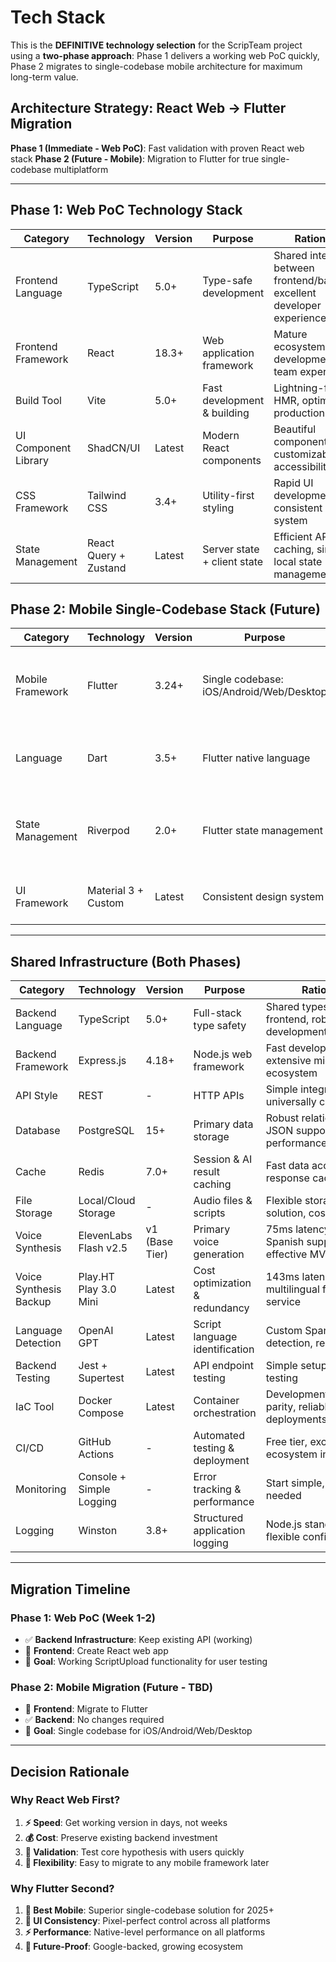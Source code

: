 # Tech Stack

This is the **DEFINITIVE technology selection** for the ScripTeam project using a **two-phase approach**: Phase 1 delivers a working web PoC quickly, Phase 2 migrates to single-codebase mobile architecture for maximum long-term value.

## Architecture Strategy: React Web → Flutter Migration

**Phase 1 (Immediate - Web PoC)**: Fast validation with proven React web stack
**Phase 2 (Future - Mobile)**: Migration to Flutter for true single-codebase multiplatform

---

## Phase 1: Web PoC Technology Stack

| Category | Technology | Version | Purpose | Rationale |
|----------|------------|---------|---------|-----------|
| Frontend Language | TypeScript | 5.0+ | Type-safe development | Shared interfaces between frontend/backend, excellent developer experience |
| Frontend Framework | React | 18.3+ | Web application framework | Mature ecosystem, fast development, team expertise |
| Build Tool | Vite | 5.0+ | Fast development & building | Lightning-fast HMR, optimized production builds |
| UI Component Library | ShadCN/UI | Latest | Modern React components | Beautiful components, customizable, accessibility-first |
| CSS Framework | Tailwind CSS | 3.4+ | Utility-first styling | Rapid UI development, consistent design system |
| State Management | React Query + Zustand | Latest | Server state + client state | Efficient API caching, simple local state management |

## Phase 2: Mobile Single-Codebase Stack (Future)

| Category | Technology | Version | Purpose | Rationale |
|----------|------------|---------|---------|-----------|
| Mobile Framework | Flutter | 3.24+ | Single codebase: iOS/Android/Web/Desktop | Best-in-class cross-platform, native performance, consistent UI |
| Language | Dart | 3.5+ | Flutter native language | Optimized for Flutter, excellent performance, null safety |
| State Management | Riverpod | 2.0+ | Flutter state management | Provider evolution, better testing, compile-time safety |
| UI Framework | Material 3 + Custom | Latest | Consistent design system | Native look-and-feel, customizable components |
---

## Shared Infrastructure (Both Phases)

| Category | Technology | Version | Purpose | Rationale |
|----------|------------|---------|---------|-----------|
| Backend Language | TypeScript | 5.0+ | Full-stack type safety | Shared types with frontend, robust API development |
| Backend Framework | Express.js | 4.18+ | Node.js web framework | Fast development, extensive middleware ecosystem |
| API Style | REST | - | HTTP APIs | Simple integration, universally compatible |
| Database | PostgreSQL | 15+ | Primary data storage | Robust relational data, JSON support, excellent performance |
| Cache | Redis | 7.0+ | Session & AI result caching | Fast data access, AI response caching |
| File Storage | Local/Cloud Storage | - | Audio files & scripts | Flexible storage solution, cost-effective |
| Voice Synthesis | ElevenLabs Flash v2.5 | v1 (Base Tier) | Primary voice generation | 75ms latency, Spain Spanish support, cost-effective MVP |
| Voice Synthesis Backup | Play.HT Play 3.0 Mini | Latest | Cost optimization & redundancy | 143ms latency, multilingual fallback service |
| Language Detection | OpenAI GPT | Latest | Script language identification | Custom Spanish/English detection, reliable API |
| Backend Testing | Jest + Supertest | Latest | API endpoint testing | Simple setup, reliable testing |
| IaC Tool | Docker Compose | Latest | Container orchestration | Development/production parity, reliable deployments |
| CI/CD | GitHub Actions | - | Automated testing & deployment | Free tier, excellent ecosystem integration |
| Monitoring | Console + Simple Logging | - | Error tracking & performance | Start simple, upgrade as needed |
| Logging | Winston | 3.8+ | Structured application logging | Node.js standard, flexible configuration |

---

## Migration Timeline

### Phase 1: Web PoC (Week 1-2)
- ✅ **Backend Infrastructure**: Keep existing API (working)
- 🔄 **Frontend**: Create React web app
- 🎯 **Goal**: Working ScriptUpload functionality for user testing

### Phase 2: Mobile Migration (Future - TBD)
- 🔄 **Frontend**: Migrate to Flutter
- ✅ **Backend**: No changes required
- 🎯 **Goal**: Single codebase for iOS/Android/Web/Desktop

---

## Decision Rationale

### Why React Web First?
1. **⚡ Speed**: Get working version in days, not weeks
2. **💰 Cost**: Preserve existing backend investment
3. **🧪 Validation**: Test core hypothesis with users quickly
4. **🔄 Flexibility**: Easy to migrate to any mobile framework later

### Why Flutter Second?
1. **📱 Best Mobile**: Superior single-codebase solution for 2025+
2. **🎨 UI Consistency**: Pixel-perfect control across all platforms
3. **⚡ Performance**: Native-level performance on all platforms
4. **🔮 Future-Proof**: Google-backed, growing ecosystem
